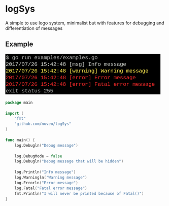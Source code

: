 # logSys
A simple to use logo system, minimalist but with features for debugging and differentiation of messages


## Example

[![Example](examples/example.png)](examples/example.go)


```go
package main

import (
    "fmt"
    "github.com/nuveo/logSys"
)

func main() {
    log.Debugln("Debug message")

    log.DebugMode = false
    log.Debugln("Debug message that will be hidden")

    log.Println("Info message")
    log.Warningln("Warning message")
    log.Errorln("Error message")
    log.Fatal("Fatal error message")
    fmt.Println("I will never be printed because of Fatal()")
}
```